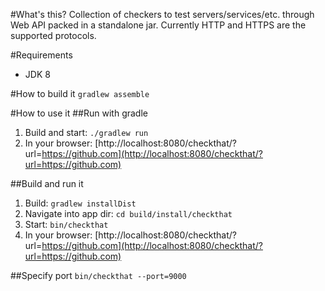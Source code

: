 #What's this?
Collection of checkers to test servers/services/etc. through Web API packed in a standalone jar.
Currently HTTP and HTTPS are the supported protocols.

#Requirements
* JDK 8

#How to build it
`gradlew assemble`

#How to use it
##Run with gradle
1. Build and start: `./gradlew run`
2. In your browser: [http://localhost:8080/checkthat/?url=https://github.com](http://localhost:8080/checkthat/?url=https://github.com)

##Build and run it
1. Build: `gradlew installDist`
2. Navigate into app dir: `cd build/install/checkthat`
3. Start: `bin/checkthat`
4. In your browser: [http://localhost:8080/checkthat/?url=https://github.com](http://localhost:8080/checkthat/?url=https://github.com)

##Specify port
`bin/checkthat --port=9000`
